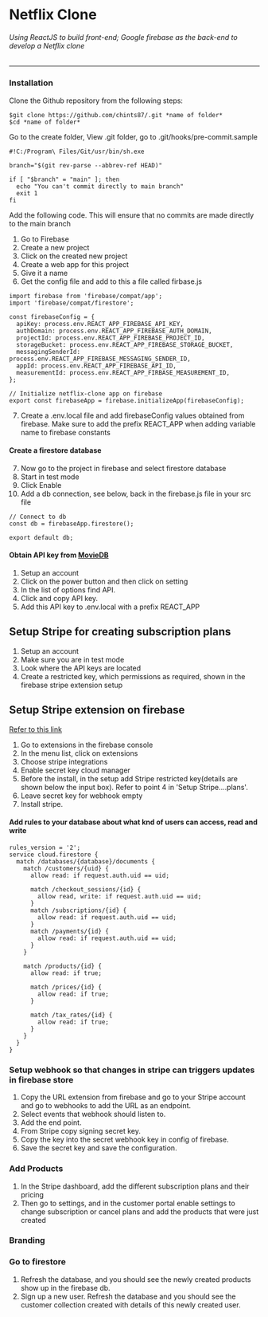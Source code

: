 # Netflix Clone 
###### Using ReactJS to build front-end; Google firebase as the back-end to develop a Netflix clone
----
### Installation
Clone the Github repository from the following steps:
```
$git clone https://github.com/chints87/.git *name of folder*
$cd *name of folder*
```

Go to the create folder, View .git folder, go to .git/hooks/pre-commit.sample

```
#!C:/Program\ Files/Git/usr/bin/sh.exe

branch="$(git rev-parse --abbrev-ref HEAD)"

if [ "$branch" = "main" ]; then
  echo "You can't commit directly to main branch"
  exit 1
fi

```

Add the following code. This will ensure that no commits are made
directly to the main branch 


1. Go to Firebase
2. Create a new project
3. Click on the created new project
4. Create a web app for this project
5. Give it a name
6. Get the config file and add to this a file called firbase.js

```
import firebase from 'firebase/compat/app';
import 'firebase/compat/firestore';

const firebaseConfig = {
  apiKey: process.env.REACT_APP_FIREBASE_API_KEY,
  authDomain: process.env.REACT_APP_FIREBASE_AUTH_DOMAIN,
  projectId: process.env.REACT_APP_FIREBASE_PROJECT_ID,
  storageBucket: process.env.REACT_APP_FIREBASE_STORAGE_BUCKET,
  messagingSenderId: process.env.REACT_APP_FIREBASE_MESSAGING_SENDER_ID,
  appId: process.env.REACT_APP_FIREBASE_API_ID,
  measurementId: process.env.REACT_APP_FIRBASE_MEASUREMENT_ID,
};

// Initialize netflix-clone app on firebase
export const firebaseApp = firebase.initializeApp(firebaseConfig);
```
7. Create a .env.local file and add firebaseConfig values
   obtained from firebase. Make sure to add the prefix 
   REACT_APP when adding variable name to firebase constants

#### Create a firestore database    
7. Now go to the project in firebase and select firestore database
8. Start in test mode 
9. Click Enable 
8. Add a db connection, see below, back in the firebase.js file in your src file
```
// Connect to db
const db = firebaseApp.firestore();

export default db;

```

#### Obtain API key from [MovieDB](https://www.themoviedb.org/)

1. Setup an account
2. Click on the power button and then click on setting
3. In the list of options find API.
4. Click and copy API key. 
5. Add this API key to .env.local with a prefix
   REACT_APP



## Setup Stripe for creating subscription plans

1) Setup an account
2) Make sure you are in test mode
3) Look where the API keys are located
4) Create a restricted key, which permissions as required, shown in the firebase stripe extension setup 


## Setup Stripe extension on firebase
[Refer to this link](https://github.com/stripe/stripe-firebase-extensions/blob/master/firestore-stripe-payments/POSTINSTALL.md)

1) Go to extensions in the firebase console
2) In the menu list, click on extensions
3) Choose stripe integrations
4) Enable secret key cloud manager
5) Before the install, in the setup add Stripe restricted key(details are shown below the input box). Refer to point 4 
   in 'Setup Stripe....plans'.
6) Leave secret key for webhook empty
7) Install stripe.

#### Add rules to your database about what knd of users can access, read and write
```
rules_version = '2';
service cloud.firestore {
  match /databases/{database}/documents {
    match /customers/{uid} {
      allow read: if request.auth.uid == uid;

      match /checkout_sessions/{id} {
        allow read, write: if request.auth.uid == uid;
      }
      match /subscriptions/{id} {
        allow read: if request.auth.uid == uid;
      }
      match /payments/{id} {
        allow read: if request.auth.uid == uid;
      }
    }

    match /products/{id} {
      allow read: if true;

      match /prices/{id} {
        allow read: if true;
      }

      match /tax_rates/{id} {
        allow read: if true;
      }
    }
  }
}
```

### Setup webhook so that changes in stripe can triggers updates in firebase store

1) Copy the URL extension from firebase and go to your Stripe account and go to webhooks to add the URL as an endpoint.
2) Select events that webhook should listen to.
3) Add the end point. 
4) From Stripe copy signing secret key.
5) Copy the key into the secret webhook key in config of firebase. 
6) Save the secret key and save the configuration.

### Add Products

1) In the Stripe dashboard, add the different subscription plans and their pricing
2) Then go to settings, and in the customer portal enable settings to 
   change subscription or cancel plans and add the products that were just created

### Branding 

### Go to firestore

1) Refresh the database, and you should see the newly created products show up in the firebase db.
2) Sign up a new user. Refresh the database and you should see the customer collection created 
   with details of this newly created user. 

###



